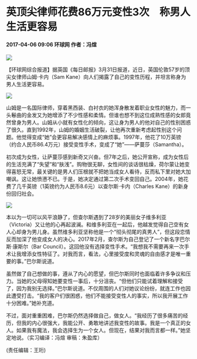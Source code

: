 # 英顶尖律师花费86万元变性3次　称男人生活更容易

#### 2017-04-06 09:06 环球网  作者：冯煊

![](http://mobile.pic.people.com.cn/thumbs/321/100/data/cms/mediafile/pic/20170406/25/17925561063884442045.jpg)

【环球网综合报道】据英国《每日邮报》3月31日报道，近日，英国伦敦57岁的顶尖女律师山姆·卡内（Sam Kane）向人们揭露了自己的变性历程，并坦言称身为男人生活更容易。

![](http://mobile.pic.people.com.cn/thumbs/321/100/data/cms/mediafile/pic/20170406/77/6078438016590497437.jpg)

山姆是一名国际律师，穿着黑西装、白衬衣的她浑身散发着职业女性的魅力，而一头鬈曲的金发又为她增添了不少性感和柔情。但谁也想不到这位成熟性感的女郎竟然曾身为男人。山姆从小就有女性化的倾向，这让身为男人的他对自己的性别困惑了很久。直到1992年，山姆的婚姻生活破裂，让他再次重新考虑起性别这个问题。他觉得变成“她”会更容易解决感情上的麻烦事。1997年，他花了10万英镑（约合人民币86.4万元）接受变性手术，变成了“她”——萨蔓莎（Samantha）。

初次成为女性，让萨蔓莎感到新奇又兴奋。但7年之后，她公开宣称，成为女性后的生活充满了“失望”和“肤浅”。购物很无聊，女性间的谈话很枯燥，荷尔蒙让她变得喜怒无常，最关键的是男人们压根就不把她当成女人看待，反而私下里对她大加嘲讽。这让她愤懑不已。于是，她决定通过第二次手术变回自己。2004年，她花费了几千英镑（1英镑约为人民币8.6元）以查尔斯·卡内（Charles Kane）的新身份回归社会。

![](http://mobile.pic.people.com.cn/thumbs/321/100/data/cms/mediafile/pic/20170406/25/6105734215052219717.jpg)

本以为一切可以风平浪静了，但查尔斯遇到了28岁的美丽女子维多利亚（Victoria）又让他的心再起波澜。和维多利亚在一起后，他越发觉得自己空有女人心却身为男儿身。虽然维多利亚坚称他是一个“彻头彻尾的真男人”，但这段恋情反而加深了他变成女人的决心。2017年2月，查尔斯为自己登记了一个新名字巴尔斯·康斯尔（Bar Council）。这回他没有选择变性手术。“我想我不需要再来一次手术让我增添女性特征了。对我而言，看法，心里接受度和灵魂的自由感才是唯一重要的事。”巴尔斯说道。

虽然做了自己想做的事，遵从了内心的愿望，但巴尔斯同时也面临着许多争议和压力。当她的父母得知她要变性一事后，十分沮丧。“但他们只能试着理解和接受了，因为我别无选择。”巴尔斯说道。不仅周围的人们对她议论纷纷，就连工作也因此遭受打击。“我的客户们很困惑，他们不能接受变性人的事实，所以我开展工作十分困难。”她补充道。

不过，面对重重困难，巴尔斯仍然选择做自己，做女人。“我经历了很多痛苦的经历，但我的内心很强大，我能公开、勇敢地讲述我变性的故事。我是一个真正的女人。如果我有魔法，我会选择生为一个女人。但现在，结果对我而言都一样。”她坚定地说。（实习编译：冯煊  审稿：朱盈库）

(责任编辑：王珩)